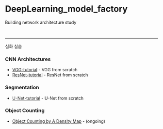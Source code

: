 # DeepLearning_model_factory
Building network architecture study 



<br/>


***
심화 실습 <br/>

### CNN Architectures 
* [VGG-tutorial](https://github.com/DoranLyong/VGG-tutorial) - VGG from scratch 
* [ResNet-tutorial](https://github.com/DoranLyong/ResNet-tutorial) - ResNet from scratch


### Segmentation 
* [U-Net-tutorial](https://github.com/DoranLyong/U-NET-tutorial) - U-Net from scratch 


### Object Counting 
* [Object Counting by A Density Map](https://github.com/DoranLyong/Object-Counting-by-A-Density-Map/blob/main/README.md) - (ongoing)






